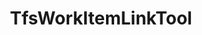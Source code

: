 ---
optionsClassName: TfsWorkItemLinkToolOptions
optionsClassFullName: MigrationTools.Tools.TfsWorkItemLinkToolOptions
configurationSamples:
- name: defaults
  description: 
  code: >-
    {
      "MigrationTools": {
        "Version": "16.0",
        "CommonTools": {
          "TfsWorkItemLinkTool": {
            "Enabled": "True",
            "FilterIfLinkCountMatches": "True",
            "SaveAfterEachLinkIsAdded": "False"
          }
        }
      }
    }
  sampleFor: MigrationTools.Tools.TfsWorkItemLinkToolOptions
- name: sample
  description: 
  code: >-
    {
      "MigrationTools": {
        "Version": "16.0",
        "CommonTools": {
          "TfsWorkItemLinkTool": {
            "Enabled": "True",
            "FilterIfLinkCountMatches": "True",
            "SaveAfterEachLinkIsAdded": "False"
          }
        }
      }
    }
  sampleFor: MigrationTools.Tools.TfsWorkItemLinkToolOptions
- name: classic
  description: 
  code: >-
    {
      "$type": "TfsWorkItemLinkToolOptions",
      "Enabled": true,
      "FilterIfLinkCountMatches": true,
      "SaveAfterEachLinkIsAdded": false
    }
  sampleFor: MigrationTools.Tools.TfsWorkItemLinkToolOptions
description: missng XML code comments
className: TfsWorkItemLinkTool
typeName: Tools
architecture: 
options:
- parameterName: Enabled
  type: Boolean
  description: If set to `true` then the tool will run. Set to `false` and the processor will not run.
  defaultValue: missng XML code comments
- parameterName: FilterIfLinkCountMatches
  type: Boolean
  description: Skip validating links if the number of links in the source and the target matches!
  defaultValue: missng XML code comments
- parameterName: SaveAfterEachLinkIsAdded
  type: Boolean
  description: Save the work item after each link is added. This will slow the migration as it will cause many saves to the TFS database.
  defaultValue: false
status: missng XML code comments
processingTarget: missng XML code comments
classFile: /src/MigrationTools.Clients.TfsObjectModel/Tools/TfsWorkItemLinkTool.cs
optionsClassFile: /src/MigrationTools.Clients.TfsObjectModel/Tools/TfsWorkItemLinkToolOptions.cs

redirectFrom:
- /Reference/Tools/TfsWorkItemLinkToolOptions/
layout: reference
toc: true
permalink: /Reference/Tools/TfsWorkItemLinkTool/
title: TfsWorkItemLinkTool
categories:
- Tools
- 
topics:
- topic: notes
  path: /docs/Reference/Tools/TfsWorkItemLinkTool-notes.md
  exists: false
  markdown: ''
- topic: introduction
  path: /docs/Reference/Tools/TfsWorkItemLinkTool-introduction.md
  exists: false
  markdown: ''

---